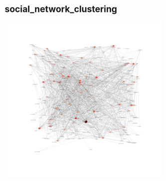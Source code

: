 # social_network_clustering

![Alt Text](https://github.com/slavaspirin/social_network_clustering/blob/master/social-network-demo.gif)
